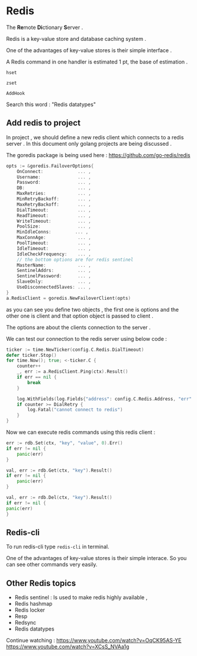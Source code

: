 # Redis

The **Re**mote **Di**ctionary **S**erver .

Redis is a key-value store and database caching system . 

One of the advantages of key-value stores is their simple interface . 

A Redis command in one handler is estimated 1 pt, the base of estimation . 


`hset`

`zset`

`AddHook`

Search this word : "Redis datatypes"

## Add redis to project

In project , we should define a new redis client which connects to a redis server .
In this document only golang projects are being discussed .

The goredis package is being used here : https://github.com/go-redis/redis

```go
opts := &goredis.FailoverOptions{
    OnConnect:             ... ,
    Username:              ... ,
    Password:              ... ,
    DB:                    ... ,
    MaxRetries:            ... ,
    MinRetryBackoff:       ... ,
    MaxRetryBackoff:       ... ,
    DialTimeout:           ... ,
    ReadTimeout:           ... ,
    WriteTimeout:          ... ,
    PoolSize:              ... ,
    MinIdleConns:         ... ,
    MaxConnAge:            ... ,
    PoolTimeout:           ... ,
    IdleTimeout:           ... ,
    IdleCheckFrequency:    ... ,
    // the bottom options are for redis sentinel 
    MasterName:            ... ,
    SentinelAddrs:         ... ,
    SentinelPassword:      ... ,
    SlaveOnly:             ... ,
    UseDisconnectedSlaves: ... ,
}
a.RedisClient = goredis.NewFailoverClient(opts)
```
as you can see you define two objects , the first one is options and the other one is client and 
that option object is passed to client .

The options are about the clients connection to the server . 

We can test our connection to the redis server using below code :
```go
ticker := time.NewTicker(config.C.Redis.DialTimeout)
defer ticker.Stop()
for time.Now(); true; <-ticker.C {
    counter++
    _, err := a.RedisClient.Ping(ctx).Result()
    if err == nil {
        break
    }

    log.WithFields(log.Fields{"address": config.C.Redis.Address, "err": err}).Error("Error in ping command to redis")
    if counter >= DialRetry {
        log.Fatal("cannot connect to redis")
    }
}
```

Now we can execute redis commands using this redis client : 
```go
err := rdb.Set(ctx, "key", "value", 0).Err()
if err != nil {
    panic(err)
}

val, err := rdb.Get(ctx, "key").Result()
if err != nil {
    panic(err)
}

val, err := rdb.Del(ctx, "key").Result()
if err != nil {
panic(err)
}
```

## Redis-cli
To run redis-cli type `redis-cli` in terminal. 

One of the advantages of key-value stores is their simple interace. So you can see other commands very easily.

## Other Redis topics

* Redis sentinel : Is used to make redis highly available ,
* Redis hashmap
* Redis locker
* Resp 
* Redsync
* Redis datatypes

Continue watching : 
https://www.youtube.com/watch?v=OqCK95AS-YE
https://www.youtube.com/watch?v=XCsS_NVAa1g
